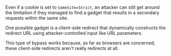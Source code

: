 Even if a cookie is set to `SameSite=Strict`, an attacker can still get around the limitation if they managed to find a gadget that results in a secondary requests within the same site.

<!-- @TODO: Link DOM-based open redirection on "client-side redirect" word -->
One possible gadget is a client-side redirect that dynamically constructs the redirect URL using attacker-controlled input like URL parameters.

This type of bypass works because, as far as browsers are concerned, these client-side redirects aren't really redirects at all.